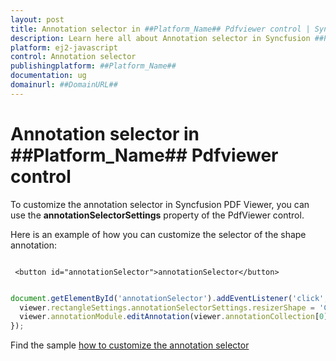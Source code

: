```yaml
---
layout: post
title: Annotation selector in ##Platform_Name## Pdfviewer control | Syncfusion
description: Learn here all about Annotation selector in Syncfusion ##Platform_Name## Pdfviewer control of Syncfusion Essential JS 2 and more.
platform: ej2-javascript
control: Annotation selector 
publishingplatform: ##Platform_Name##
documentation: ug
domainurl: ##DomainURL##
---
```


# Annotation selector in ##Platform_Name## Pdfviewer control

To customize the annotation selector in Syncfusion PDF Viewer, you can use the **annotationSelectorSettings** property of the PdfViewer control.

Here is an example of how you can customize the selector of the shape annotation:

```

 <button id="annotationSelector">annotationSelector</button>

```

```javascript

document.getElementById('annotationSelector').addEventListener('click', () => {
  viewer.rectangleSettings.annotationSelectorSettings.resizerShape = 'Circle';
  viewer.annotationModule.editAnnotation(viewer.annotationCollection[0]);
});

```

Find the sample [how to customize the annotation selector](https://stackblitz.com/edit/js-5p3ae6?file=index.js)